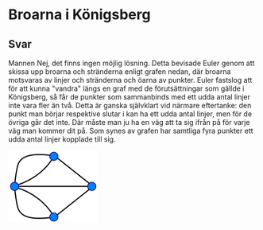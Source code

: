 # Broarna i Königsberg
## Svar
Mannen Nej, det finns ingen möjlig lösning. Detta bevisade Euler genom att skissa upp broarna och stränderna enligt grafen nedan, där broarna motsvaras av linjer och stränderna och öarna av punkter. Euler fastslog att för att kunna "vandra" längs en graf med de förutsättningar som gällde i Königsberg, så får de punkter som sammanbinds med ett udda antal linjer inte vara fler än två. Detta är ganska självklart vid närmare eftertanke: den punkt man börjar respektive slutar i kan ha ett udda antal linjer, men för de övriga går det inte. Där måste man ju ha en väg att ta sig ifrån på för varje väg man kommer dit på. Som synes av grafen har samtliga fyra punkter ett udda antal linjer kopplade till sig. 

![Königsbergs broars graf](konigsberg_graph.png)
